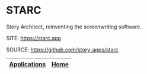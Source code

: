# STARC
 
 Story Architect, reinventing the screenwriting software.
 
 SITE: https://starc.app

 SOURCE: https://github.com/story-apps/starc

 | [Applications](https://portable-linux-apps.github.io/apps.html) | [Home](https://portable-linux-apps.github.io)
 | --- | --- |
